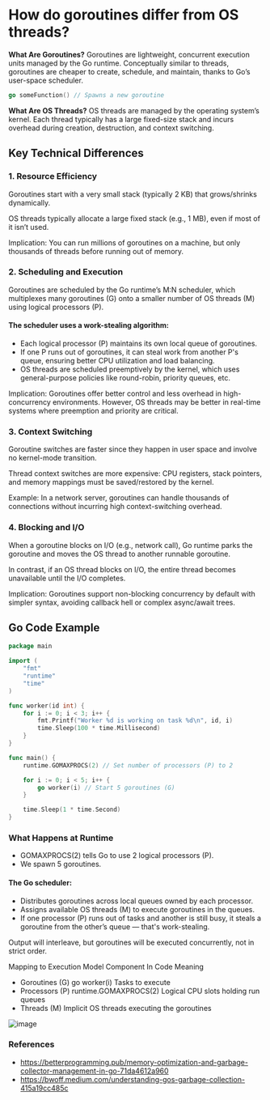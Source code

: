 # How do goroutines differ from OS threads?

**What Are Goroutines?**
Goroutines are lightweight, concurrent execution units managed by the Go runtime. Conceptually similar to threads, goroutines are cheaper to create, schedule, and maintain, thanks to Go’s user-space scheduler.
```go
go someFunction() // Spawns a new goroutine
```
**What Are OS Threads?**
OS threads are managed by the operating system’s kernel. Each thread typically has a large fixed-size stack and incurs overhead during creation, destruction, and context switching.

## Key Technical Differences

### 1. Resource Efficiency
Goroutines start with a very small stack (typically 2 KB) that grows/shrinks dynamically.

OS threads typically allocate a large fixed stack (e.g., 1 MB), even if most of it isn’t used.

Implication: You can run millions of goroutines on a machine, but only thousands of threads before running out of memory.

### 2. Scheduling and Execution
Goroutines are scheduled by the Go runtime’s M:N scheduler, which multiplexes many goroutines (G) onto a smaller number of OS threads (M) using logical processors (P).

#### The scheduler uses a work-stealing algorithm:

- Each logical processor (P) maintains its own local queue of goroutines.
- If one P runs out of goroutines, it can steal work from another P's queue, ensuring better CPU utilization and load balancing.
- OS threads are scheduled preemptively by the kernel, which uses general-purpose policies like round-robin, priority queues, etc.

Implication: Goroutines offer better control and less overhead in high-concurrency environments. However, OS threads may be better in real-time systems where preemption and priority are critical.

### 3. Context Switching
Goroutine switches are faster since they happen in user space and involve no kernel-mode transition.

Thread context switches are more expensive: CPU registers, stack pointers, and memory mappings must be saved/restored by the kernel.

Example: In a network server, goroutines can handle thousands of connections without incurring high context-switching overhead.

### 4. Blocking and I/O
When a goroutine blocks on I/O (e.g., network call), Go runtime parks the goroutine and moves the OS thread to another runnable goroutine.

In contrast, if an OS thread blocks on I/O, the entire thread becomes unavailable until the I/O completes.

Implication: Goroutines support non-blocking concurrency by default with simpler syntax, avoiding callback hell or complex async/await trees.

## Go Code Example

```go
package main

import (
    "fmt"
    "runtime"
    "time"
)

func worker(id int) {
    for i := 0; i < 3; i++ {
        fmt.Printf("Worker %d is working on task %d\n", id, i)
        time.Sleep(100 * time.Millisecond)
    }
}

func main() {
    runtime.GOMAXPROCS(2) // Set number of processors (P) to 2

    for i := 0; i < 5; i++ {
        go worker(i) // Start 5 goroutines (G)
    }

    time.Sleep(1 * time.Second)
}
```

### What Happens at Runtime
- GOMAXPROCS(2) tells Go to use 2 logical processors (P).
- We spawn 5 goroutines.

#### The Go scheduler:

- Distributes goroutines across local queues owned by each processor.
- Assigns available OS threads (M) to execute goroutines in the queues.
- If one processor (P) runs out of tasks and another is still busy, it steals a goroutine from the other’s queue — that's work-stealing.

Output will interleave, but goroutines will be executed concurrently, not in strict order.

Mapping to Execution Model
Component	In Code	Meaning

- Goroutines (G)	go worker(i)	Tasks to execute
- Processors (P)	runtime.GOMAXPROCS(2)	Logical CPU slots holding run queues
- Threads (M)	Implicit	OS threads executing the goroutines

![image](https://github.com/user-attachments/assets/983fd5e6-2072-49ad-af6a-ceb499f5b05c)



### References
- https://betterprogramming.pub/memory-optimization-and-garbage-collector-management-in-go-71da4612a960
- https://bwoff.medium.com/understanding-gos-garbage-collection-415a19cc485c
